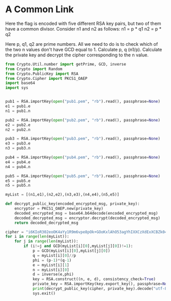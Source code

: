 # A Common Link

Here the flag is encoded with five different RSA key pairs, but two of them have a common divisor. Consider n1 and n2 as follows:
n1 = p * q1
n2 = p * q2

Here p, q1, q2 are prime numbers. All we need to do is to check which of the two n values don't have GCD equal to 1.
Calculate p, q (n1/p). Calculate the private key and decrypt the cipher corresponding to the n value.

```python
from Crypto.Util.number import getPrime, GCD, inverse
from Crypto import Random
from Crypto.PublicKey import RSA
from Crypto.Cipher import PKCS1_OAEP
import base64
import sys


pub1 = RSA.importKey(open("pub1.pem", "rb").read(), passphrase=None)
e1 = pub1.e
n1 = pub1.n

pub2 = RSA.importKey(open("pub2.pem", "rb").read(), passphrase=None)
e2 = pub2.e
n2 = pub2.n

pub3 = RSA.importKey(open("pub3.pem", "rb").read(), passphrase=None)
e3 = pub3.e
n3 = pub3.n

pub4 = RSA.importKey(open("pub4.pem", "rb").read(), passphrase=None)
e4 = pub4.e
n4 = pub4.n

pub5 = RSA.importKey(open("pub5.pem", "rb").read(), passphrase=None)
e5 = pub5.e
n5 = pub5.n

myList = [(n1,e1),(n2,e2),(n3,e3),(n4,e4),(n5,e5)]

def decrypt_public_key(encoded_encrypted_msg, private_key):
    encryptor = PKCS1_OAEP.new(private_key)
    decoded_encrypted_msg = base64.b64decode(encoded_encrypted_msg)
    decoded_decrypted_msg = encryptor.decrypt(decoded_encrypted_msg)
    return decoded_decrypted_msg

cipher = "i6KIoR302eoOK4aYy1R9m6vpe8pOk+GOoKxlAhO53agYhIXXCzXdExXCBZk04W3P6BvHZmcYx+trael9m9sCU21+MYIc9xxHPcizMxQRP4CFcmrHrDiyfnsMaNSMaoQ3Mbxjqs0JLmALKfJcf8dZByEVf8lXP4i1wINFXhZs140="
for i in range(len(myList)):
    for j in range(len(myList)):
        if (i!=j and GCD(myList[i][0],myList[j][0])!=1):
            p = GCD(myList[i][0],myList[j][0])
            q = myList[i][0]//p
            phi = (p-1)*(q-1)
            e = myList[i][1]
            n = myList[i][0]
            d = inverse(e,phi)
            key = RSA.construct((n, e, d), consistency_check=True)
            private_key = RSA.importKey(key.export_key(), passphrase=None)
            print(decrypt_public_key(cipher, private_key).decode("utf-8"))
            sys.exit()
```